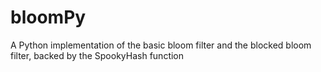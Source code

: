 # bloomPy
A Python implementation of the basic bloom filter and the blocked bloom filter, backed by the SpookyHash function
